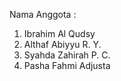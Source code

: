 Nama Anggota :
1. Ibrahim Al Qudsy
2. Althaf Abiyyu R. Y.
3. Syahda Zahirah P. C.
4. Pasha Fahmi Adjusta
